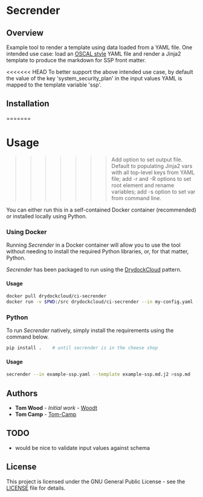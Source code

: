 # Secrender

## Overview

Example tool to render a template using data loaded from a YAML
file.  One intended use case: load an [OSCAL style](https://pages.nist.gov/OSCAL/documentation/schema/ssp/) YAML file and render
a Jinja2 template to produce the markdown for SSP front matter.

<<<<<<< HEAD
To better support the above intended use case, by default
the value of the key 'system_security_plan' in the input values YAML
is mapped to the template variable 'ssp'.

## Installation
=======
# Usage
>>>>>>> Add option to set output file.  Default to populating Jinja2 vars with all top-level keys from YAML file; add -r and -R options to set root element and rename variables; add -s option to set var from command line.

You can either run this in a self-contained Docker container (recommended) or installed locally using Python.

### Using Docker

Running _Secrender_ in a Docker container will allow you to use the tool without needing to install the required Python libraries, or, for that matter, Python.

_Secrender_ has been packaged to run using the [DrydockCloud](https://github.com/CivicActions/drydock#what-is-the-drydock-pattern) pattern.

#### Usage

```bash
docker pull drydockcloud/ci-secrender
docker run -v $PWD:/src drydockcloud/ci-secrender --in my-config.yaml --template my-template.md.j2
```

### Python

To run _Secrender_ natively, simply install the requirements using the command below.

```bash
pip install .    # until secrender is in the cheese shop
```

#### Usage

```bash
secrender --in example-ssp.yaml --template example-ssp.md.j2 >ssp.md
```

## Authors

* **Tom Wood** - *Initial work* - [Woodt](https://github.com/woodt)
* **Tom Camp** - [Tom-Camp](https://github.com/Tom-Camp)

## TODO

* would be nice to validate input values against schema

## License

This project is licensed under the GNU General Public License - see the [LICENSE](LICENSE) file for details.



